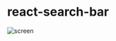 # react-search-bar


![screen](https://github.com/aran08/Search-bar/assets/112660522/c66ea1ad-fa6c-4cf7-9264-ce64674ab44c)
